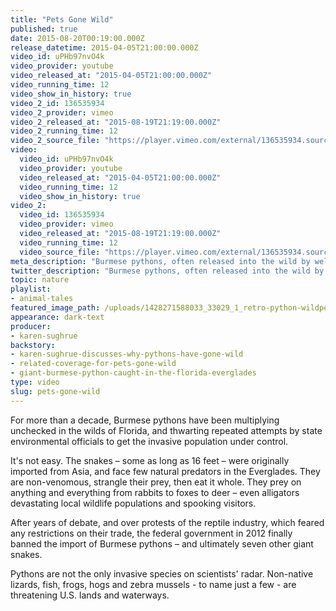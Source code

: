 ```yaml
---
title: "Pets Gone Wild"
published: true
date: 2015-08-20T00:19:00.000Z
release_datetime: 2015-04-05T21:00:00.000Z
video_id: uPHb97nvO4k
video_provider: youtube
video_released_at: "2015-04-05T21:00:00.000Z"
video_running_time: 12
video_show_in_history: true
video_2_id: 136535934
video_2_provider: vimeo
video_2_released_at: "2015-08-19T21:19:00.000Z"
video_2_running_time: 12
video_2_source_file: "https://player.vimeo.com/external/136535934.source.mov?s=f9f5940ed81e6398fe40f6af7f74579d&profile_id=0&download=1"
video:
  video_id: uPHb97nvO4k
  video_provider: youtube
  video_released_at: "2015-04-05T21:00:00.000Z"
  video_running_time: 12
  video_show_in_history: true
video_2:
  video_id: 136535934
  video_provider: vimeo
  video_released_at: "2015-08-19T21:19:00.000Z"
  video_running_time: 12
  video_source_file: "https://player.vimeo.com/external/136535934.source.mov?s=f9f5940ed81e6398fe40f6af7f74579d&profile_id=0&download=1"
meta_description: "Burmese pythons, often released into the wild by well-meaning pet owners, have infested the Florida Everglades and created a reptilian nightmare in the ecosystem. "
twitter_description: "Burmese pythons, often released into the wild by pet owners, have infested the FL Everglades. "
topic: nature
playlist:
- animal-tales
featured_image_path: /uploads/1428271588033_33029_1_retro-python-wildpets-1600x900.jpg
appearance: dark-text
producer:
- karen-sughrue
backstory:
- karen-sughrue-discusses-why-pythons-have-gone-wild
- related-coverage-for-pets-gone-wild
- giant-burmese-python-caught-in-the-florida-everglades
type: video
slug: pets-gone-wild
---
```


<span class="s1">For more than a decade, Burmese pythons have been multiplying unchecked in the wilds of Florida, and thwarting repeated attempts by state environmental officials to get the invasive population under control.</span>

<span class="s1">It's not easy. The snakes – some as long as 16 feet – were originally imported from Asia, and face few natural predators in the Everglades. They are non-venomous, strangle their prey, then eat it whole. They prey on anything and everything from rabbits to foxes to deer – even alligators devastating local wildlife populations and spooking visitors.</span>

<span class="s1">After years of debate, and over protests of the reptile industry, which feared any restrictions on their trade, the federal government in 2012 finally banned the import of Burmese pythons – and ultimately seven other giant snakes.</span>

Pythons are not the only invasive species on scientists' radar. Non-native lizards, fish, frogs, hogs and zebra mussels - to name just a few - are threatening U.S. lands and waterways.

